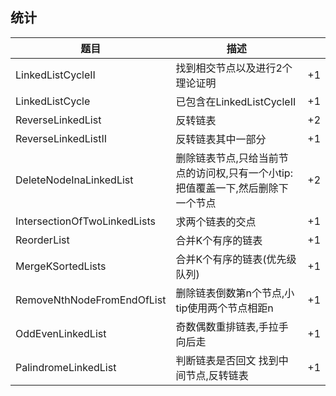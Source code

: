 ## 统计

| 题目  | 描述 |    |
|---|  ---  | --- |
| LinkedListCycleII  | 找到相交节点以及进行2个理论证明  | +1  |
| LinkedListCycle  | 已包含在LinkedListCycleII  | +1  |
| ReverseLinkedList  | 反转链表  | +2  |
| ReverseLinkedListII  | 反转链表其中一部分  | +1  |
| DeleteNodeInaLinkedList  | 删除链表节点,只给当前节点的访问权,只有一个小tip:把值覆盖一下,然后删除下一个节点  | +2  |
| IntersectionOfTwoLinkedLists  | 求两个链表的交点  | +1  |
| ReorderList  | 合并K个有序的链表  | +1  |
| MergeKSortedLists  | 合并K个有序的链表(优先级队列)  | +1  |
| RemoveNthNodeFromEndOfList  | 删除链表倒数第n个节点,小tip使用两个节点相距n  | +1  |
| OddEvenLinkedList  | 奇数偶数重排链表,手拉手向后走  | +1  |
| PalindromeLinkedList  | 判断链表是否回文 找到中间节点,反转链表  | +1  |






